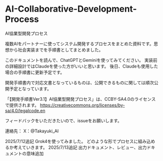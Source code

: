 # AI-Collaborative-Development-Process
AI協業型開発プロセス

複数AIをパートナーに使ってシステム開発するプロセスをまとめた資料です。思想から社会実装までを手順書としてまとめました。

このドキュメントを読んで、ChatGPTとGeminiを使ってみてください。
実装前の詳細設計ではClaudeを使った方がいいと思います。
後日、Claudeも使用した場合の手順書に更新予定です。

開発手順書内で対応文書となっているものは、公開できるものに関しては順次公開予定となっています。

「【開発手順書Ver3.1】AI協業型開発プロセス」は、CCBY-SA4.0のライセンスで提供されます。
https://creativecommons.org/licenses/by-sa/4.0/legalcode.en

フィードバックをいただきたいので、issueをお願いします。

連絡先：
X：@Takayuki_AI

2025/7/12追記
Grok4を使ってみました。
どのような形でプロセスに組み込めるか考えていきます。
2025/7/13追記
出力ドキュメント、レビュー、出力ドキュメントの意味追加
